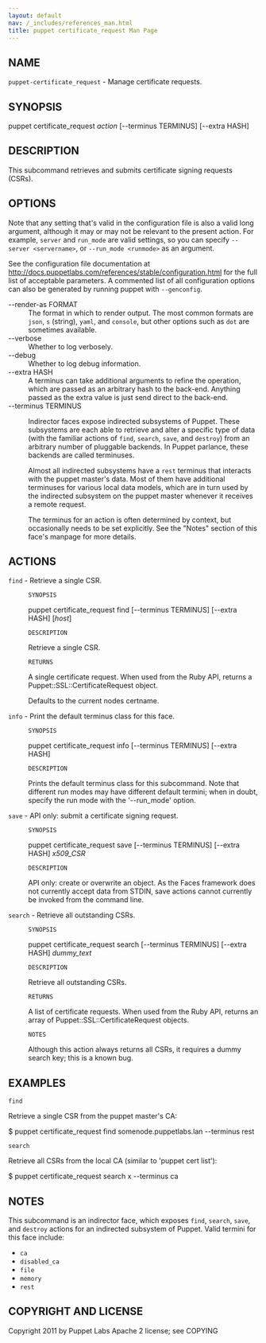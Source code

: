```yaml
---
layout: default
nav: /_includes/references_man.html
title: puppet certificate_request Man Page
---
```


<div class='mp'>
<h2 id="NAME">NAME</h2>
<p class="man-name">
  <code>puppet-certificate_request</code> - <span class="man-whatis">Manage certificate requests.</span>
</p>

<h2 id="SYNOPSIS">SYNOPSIS</h2>

<p>puppet certificate_request <var>action</var> [--terminus TERMINUS] [--extra HASH]</p>

<h2 id="DESCRIPTION">DESCRIPTION</h2>

<p>This subcommand retrieves and submits certificate signing requests (CSRs).</p>

<h2 id="OPTIONS">OPTIONS</h2>

<p>Note that any setting that's valid in the configuration
file is also a valid long argument, although it may or may not be
relevant to the present action. For example, <code>server</code> and <code>run_mode</code> are valid
settings, so you can specify <code>--server &lt;servername></code>, or
<code>--run_mode &lt;runmode></code> as an argument.</p>

<p>See the configuration file documentation at
<a href="http://docs.puppetlabs.com/references/stable/configuration.html" data-bare-link="true">http://docs.puppetlabs.com/references/stable/configuration.html</a> for the
full list of acceptable parameters. A commented list of all
configuration options can also be generated by running puppet with
<code>--genconfig</code>.</p>

<dl>
<dt>--render-as FORMAT</dt><dd>The format in which to render output. The most common formats are <code>json</code>,
<code>s</code> (string), <code>yaml</code>, and <code>console</code>, but other options such as <code>dot</code> are
sometimes available.</dd>
<dt>--verbose</dt><dd>Whether to log verbosely.</dd>
<dt class="flush">--debug</dt><dd>Whether to log debug information.</dd>
<dt>--extra HASH</dt><dd>A terminus can take additional arguments to refine the operation, which
are passed as an arbitrary hash to the back-end.  Anything passed as
the extra value is just send direct to the back-end.</dd>
<dt>--terminus TERMINUS</dt><dd><p>Indirector faces expose indirected subsystems of Puppet. These
subsystems are each able to retrieve and alter a specific type of data
(with the familiar actions of <code>find</code>, <code>search</code>, <code>save</code>, and <code>destroy</code>)
from an arbitrary number of pluggable backends. In Puppet parlance,
these backends are called terminuses.</p>

<p>Almost all indirected subsystems have a <code>rest</code> terminus that interacts
with the puppet master's data. Most of them have additional terminuses
for various local data models, which are in turn used by the indirected
subsystem on the puppet master whenever it receives a remote request.</p>

<p>The terminus for an action is often determined by context, but
occasionally needs to be set explicitly. See the "Notes" section of this
face's manpage for more details.</p></dd>
</dl>


<h2 id="ACTIONS">ACTIONS</h2>

<dl>
<dt><code>find</code> - Retrieve a single CSR.</dt><dd><p><code>SYNOPSIS</code></p>

<p>puppet certificate_request find [--terminus TERMINUS] [--extra HASH] [<var>host</var>]</p>

<p><code>DESCRIPTION</code></p>

<p>Retrieve a single CSR.</p>

<p><code>RETURNS</code></p>

<p>A single certificate request. When used from the Ruby API, returns a
Puppet::SSL::CertificateRequest object.</p>

<p>Defaults to the current nodes certname.</p></dd>
<dt><code>info</code> - Print the default terminus class for this face.</dt><dd><p><code>SYNOPSIS</code></p>

<p>puppet certificate_request info [--terminus TERMINUS] [--extra HASH]</p>

<p><code>DESCRIPTION</code></p>

<p>Prints the default terminus class for this subcommand. Note that different
run modes may have different default termini; when in doubt, specify the
run mode with the '--run_mode' option.</p></dd>
<dt><code>save</code> - API only: submit a certificate signing request.</dt><dd><p><code>SYNOPSIS</code></p>

<p>puppet certificate_request save [--terminus TERMINUS] [--extra HASH] <var>x509_CSR</var></p>

<p><code>DESCRIPTION</code></p>

<p>API only: create or overwrite an object. As the Faces framework does not
currently accept data from STDIN, save actions cannot currently be invoked
from the command line.</p></dd>
<dt><code>search</code> - Retrieve all outstanding CSRs.</dt><dd><p><code>SYNOPSIS</code></p>

<p>puppet certificate_request search [--terminus TERMINUS]
[--extra HASH]
<var>dummy_text</var></p>

<p><code>DESCRIPTION</code></p>

<p>Retrieve all outstanding CSRs.</p>

<p><code>RETURNS</code></p>

<p>A list of certificate requests. When used from the Ruby API, returns an
array of Puppet::SSL::CertificateRequest objects.</p>

<p><code>NOTES</code></p>

<p>Although this action always returns all CSRs, it requires a dummy search
key; this is a known bug.</p></dd>
</dl>


<h2 id="EXAMPLES">EXAMPLES</h2>

<p><code>find</code></p>

<p>Retrieve a single CSR from the puppet master's CA:</p>

<p>$ puppet certificate_request find somenode.puppetlabs.lan --terminus rest</p>

<p><code>search</code></p>

<p>Retrieve all CSRs from the local CA (similar to 'puppet cert list'):</p>

<p>$ puppet certificate_request search x --terminus ca</p>

<h2 id="NOTES">NOTES</h2>

<p>This subcommand is an indirector face, which exposes <code>find</code>, <code>search</code>, <code>save</code>,
and <code>destroy</code> actions for an indirected subsystem of Puppet. Valid termini for
this face include:</p>

<ul>
<li><code>ca</code></li>
<li><code>disabled_ca</code></li>
<li><code>file</code></li>
<li><code>memory</code></li>
<li><code>rest</code></li>
</ul>


<h2 id="COPYRIGHT-AND-LICENSE">COPYRIGHT AND LICENSE</h2>

<p>Copyright 2011 by Puppet Labs
Apache 2 license; see COPYING</p>

</div>
